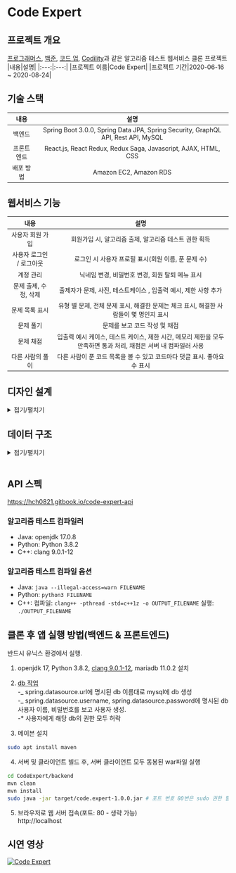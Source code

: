 ﻿# Code Expert

## 프로젝트 개요

[프로그래머스](https://programmers.co.kr/), [백준](https://www.acmicpc.net/), [코드 업](https://codeup.kr/), [Codility](https://www.codility.com/)과 같은 알고리즘 테스트 웹서비스 클론 프로젝트
|내용|설명|
|:---:|:---:|
|프로젝트 이름|Code Expert|
|프로젝트 기간|2020-06-16 ~ 2020-08-24|

## 기술 스택

|    내용    |                                    설명                                     |
| :--------: | :-------------------------------------------------------------------------: |
|   백엔드   | Spring Boot 3.0.0, Spring Data JPA, Spring Security, GraphQL API, Rest API, MySQL |
| 프론트엔드 |       React.js, React Redux, Redux Saga, Javascript, AJAX, HTML, CSS        |
| 배포 방법  |                           Amazon EC2, Amazon RDS                            |

## 웹서비스 기능

|           내용           |                                                       설명                                                        |
| :----------------------: | :---------------------------------------------------------------------------------------------------------------: |
|     사용자 회원 가입     |                               회원가입 시, 알고리즘 출제, 알고리즘 테스트 권한 획득                               |
| 사용자 로그인 / 로그아웃 |                                로그인 시 사용자 프로필 표시(회원 이름, 푼 문제 수)                                |
|        계정 관리         |                                  닉네임 변경, 비밀번호 변경, 회원 탈퇴 메뉴 표시                                  |
|  문제 출제, 수정, 삭제   |                          출제자가 문제, 사진, 테스트케이스 , 입출력 예시, 제한 사항 추가                          |
|      문제 목록 표시      |               유형 별 문제, 전체 문제 표시, 해결한 문제는 체크 표시, 해결한 사람들이 몇 명인지 표시               |
|        문제 풀기         |                                           문제를 보고 코드 작성 및 채점                                           |
|        문제 채점         | 입출력 예시 케이스, 테스트 케이스, 제한 시간, 메모리 제한을 모두 만족하면 통과 처리, 채점은 서버 내 컴파일러 사용 |
|     다른 사람의 풀이     |                     다른 사람이 푼 코드 목록을 볼 수 있고 코드마다 댓글 표시. 좋아요 수 표시                      |

## 디자인 설계

<details markdown="1">
<summary>접기/펼치기</summary>

<!--summary 아래 빈칸 공백 두고 내용을 적는공간-->

설계 툴: [Oven](https://ovenapp.io/)<br><br>

### 아이콘 (favicon)

<img src="./images/icon/icon.png" width="128px">

### 상단 바

<p align="center">
    <img src="./images/design/1.top_bar.png">
</p>

### 하단 바

<p align="center">
    <img src="./images/design/10.bottom_bar.png">
</p>

### 문제 출제 화면

<p align="center">
    <img src="./images/design/2.make_problem.png">
</p>

### 문제 목록 화면

<p align="center">
    <img src="./images/design/3.problem_list.png">
</p>

### 알고리즘 테스트 화면

<p align="center">
    <img src="./images/design/4.test.png">
</p>

### 다른 사람의 풀이 화면

<p align="center">
    <img src="./images/design/6.other_user_answers.png">
</p>

### 회원 가입 화면

<p align="center">
    <img src="./images/design/7.signup.png">
</p>

### 로그인 화면

<p align="center">
    <img src="./images/design/8.login.png">
</p>

### 계정 관리 화면

<p align="center">
    <img src="./images/design/9.account_management.png">
</p>
</details>

## 데이터 구조

<details markdown="1">
<summary>접기/펼치기</summary>

<!--summary 아래 빈칸 공백 두고 내용을 적는공간-->

### EER 다이어그램

<img src="./images/db/code_expert_eerd.png" title="Code Expert EERD" width="100%"/>

#### 엔티티 별 설명

##### user

사용자 정보 엔티티<br/>
|속성 이름|속성 설명|
|:---:|:---:|
| id(pk) | 사용자 아이디 |
| email | 사용자 이메일 |
| password | 사용자 비밀번호 |
| nickname | 사용자 닉네임 |
| role | 사용자 역할(ADMIN, USER) |
| created_date | 생성 날짜 |
| modified_date | 수정 날짜 |

##### problem

알고리즘 문제 정보 엔티티<br/>
|속성 이름|속성 설명|
|:---:|:---:|
| id(pk) | 문제 아이디 |
| title | 문제 제목 |
| content | 문제 내용 |
| limit_explain | 제한 사항 설명 |
| time_limit | 시간 제한(ms) |
| memory_limit | 메모리 제한(MB) |
| created_date | 생성 날짜 |
| modified_date | 수정 날짜 |
| problem_level_id(fk) | 문제 난이도 아이디(problem_level) |
| problem_type_id(fk) | 문제 유형 아이디(problem_type)|
| creator_id(fk) | 출제자 아이디(user) |

##### problem_level

알고리즘 문제 난이도 엔티티<br/>
|속성 이름|속성 설명|
|:---:|:---:|
| id(pk) | 문제 난이도 아이디 |
| name | 난이도명(1~4) |

##### problem_type

알고리즘 문제 유형 엔티티<br/>
|속성 이름|속성 설명|
|:---:|:---:|
| id(pk) | 문제 유형 아이디 |
| name | 문제 유형 |

##### problem_paramter

파라미터 명, 자료형 엔티티<br/>
문제를 채점할 때(정답 목록)와 문제 예시(입출력 예시)에 사용된다.<br/>
table_type 속성으로 둘을 구분한다.<br/>
|속성 이름|속성 설명|
|:---:|:---:|
| id(pk) | 파라미터 아이디 |
| name | 파라미터 명(변수명) |
| table_type | 채점할 때 사용되면 'a', 문제 설명에 사용되면 'e' |
| data_type_id(fk) | 자료형 아이디(datatype) |
| problem_id(fk) | 문제 아이디(problem_id) |

##### problem_return

반환될 변수의 자료형 엔티티<br/>
문제를 채점할 때(정답 목록)와 문제 예시(입출력 예시)에 사용된다.<br/>
table_type 속성으로 둘을 구분한다.<br/>
|속성 이름|속성 설명|
|:---:|:---:|
| id(pk) | 리턴 아이디 |
| table_type | 채점할 때 사용되면 'a', 문제 설명에 사용되면 'e' |
| data_type_id(fk) | 자료형 아이디 |
| problem_id(fk) | 문제 아이디(problem) |

##### problem_testase

테스트케이스(반환 값 정보) 엔티티
문제를 채점할 때(정답 목록)와 문제 예시(입출력 예시)에 사용된다.<br/>
table_type 속성으로 둘을 구분한다.<br/>
|속성 이름|속성 설명|
|:---:|:---:|
| id(pk) | 테스트케이스 아이디 |
| return value| 반환 값 |
| table_type | 채점할 때 사용되면 'a', 문제 설명에 사용되면 'e' |
| problem_id(fk) | 문제 아이디(problem) |

##### problem_parameter_value

파라미터 값 엔티티
문제를 채점할 때(정답 목록)와 문제 예시(입출력 예시)에 사용된다.<br/>
부모 엔티티인 problem_testcase의 table_type 속성으로 둘을 구분한다.
|속성 이름|속성 설명|
|:---:|:---:|
| id(pk) | 파라미터 값 아이디 |
| value | 파라미터 값 |
| problem_testcase_id(fk) | 테스트케이스 아이디(problem_testcase) |

##### code

사용자가 알고리즘 문제를 풀고 제출한 코드 엔티티<br/>
푼 결과가 맞았든 틀렸든 여기에 저장한다<br/>
사용자가 코드를 작성하다가 브라우저를 종료해도 여기서 불러올 수 있다.<br/>
|속성 이름|속성 설명|
|:---:|:---:|
| id(pk) | 코드 아이디 |
| content | 코드 내용 |
| is_init_code | 초기 코드 여부 |
| created_date | 생성 날짜 |
| modified_date | 수정 날짜 |
| creator_id | 코드 작성자 아이디 |
| language_id(fk) | 작성한 언어 아이디(language|
| problem_id(fk) | 문제 아이디(problem) |

##### language

코드 작성 시 사용한 언어(C++, Java, Python3) 엔티티<br/>
|속성 이름|속성 설명|
|:---:|:---:|
| id(pk) | 언어 아이디 |
| name | 언어 이름 |

##### data_type

파라미터, 반환되는 값의 자료형(int, double...) 엔티티<br/>
|속성 이름|속성 설명|
|:---:|:---:|
| id(pk) | 자료형 아이디 |
| name | 자료형 이름 |

##### solution

해결한 문제의 코드 정보 엔티티
코드 작성후 채점을 했을 때 테스트케이스를 모두 통과하면 여기에 저장한다.<br/>
다른 사람의 풀이 화면에서 사용한다.<br/>
|속성 이름|속성 설명|
|:---:|:---:|
| id(pk) | 솔루션 아이디 |
| created_date | 생성 날짜 |
| modified_date | 수정 날짜 |
| problem_id(fk) | 문제 아이디(problem) |
| creator_id(fk) | 푼 사람 아이디(user) |
| code_id(fk) | 코드 아이디(code) |

##### solution_comment

솔루션에 달린 댓글 엔티티
|속성 이름|속성 설명|
|:---:|:---:|
| id(pk) | 댓글 아이디 |
| content | 댓글 내용 |
| created_date | 생성 날짜 |
| modified_date | 수정 날짜 |
| solution_id(fk) | 솔루션 아이디(solution) |
| writer_id(fk) | 댓글 작성자 아이디(user) |

##### solution_like_user_info

솔루션에 좋아요 버튼을 누른 사용자 정보 엔티티
|속성 이름|속성 설명|
|:---:|:---:|
| id(pk) | 아이디 |
| like_solution_id(fk) | 좋아요 버튼이 눌린 솔루션 아이디(solution)|
| like_user_id(fk) | 좋아요 버튼을 누른 사용자 아이디(user) |

</details>
<br/>

## API 스펙

https://hch0821.gitbook.io/code-expert-api

### 알고리즘 테스트 컴파일러

- Java: openjdk 17.0.8
- Python: Python 3.8.2
- C++: clang 9.0.1-12

### 알고리즘 테스트 컴파일 옵션

- Java: `java --illegal-access=warn FILENAME`
- Python: `python3 FILENAME`
- C++:
  컴파일: `clang++ -pthread -std=c++1z -o OUTPUT_FILENAME`
  실행: `./OUTPUT_FILENAME`

## 클론 후 앱 실행 방법(백엔드 & 프론트엔드)

반드시 유닉스 환경에서 실행.

1. openjdk 17, Python 3.8.2, [clang 9.0.1-12](https://askubuntu.com/a/1198094), mariadb 11.0.2 설치

2. [db 작업](https://cjh5414.github.io/mysql-create-user/)<br/> -_ spring.datasource.url에 명시된 db 이름대로 mysql에 db 생성<br/> -_ spring.datasource.username, spring.datasource.password에 명시된 db 사용자 이름, 비밀번호를 보고 사용자 생성.<br/>
   -\* 사용자에게 해당 db의 권한 모두 허락

3. 메이븐 설치

```bash
sudo apt install maven
```

4. 서버 및 클라이언트 빌드 후, 서버 클라이언트 모두 동봉된 war파일 실행

```bash
cd CodeExpert/backend
mvn clean
mvn install
sudo java -jar target/code.expert-1.0.0.jar # 포트 번호 80번은 sudo 권한 필요
```

5. 브라우저로 웹 서버 접속(포트: 80 - 생략 가능)<br/>
   http://localhost


## 시연 영상

[![Code Expert](http://img.youtube.com/vi/jxMuPeMyQEk/0.jpg)](https://youtu.be/jxMuPeMyQEk 'Code Expert')
